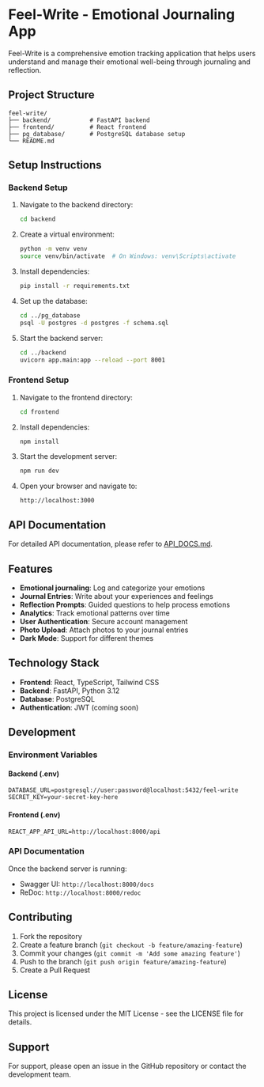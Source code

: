 # Feel-Write - Emotional Journaling App

Feel-Write is a comprehensive emotion tracking application that helps users understand and manage their emotional well-being through journaling and reflection.

## Project Structure

```
feel-write/
├── backend/           # FastAPI backend
├── frontend/          # React frontend
├── pg_database/       # PostgreSQL database setup
└── README.md
```

## Setup Instructions

### Backend Setup
1. Navigate to the backend directory:
   ```bash
   cd backend
   ```

2. Create a virtual environment:
   ```bash
   python -m venv venv
   source venv/bin/activate  # On Windows: venv\Scripts\activate
   ```

3. Install dependencies:
   ```bash
   pip install -r requirements.txt
   ```

4. Set up the database:
   ```bash
   cd ../pg_database
   psql -U postgres -d postgres -f schema.sql
   ```

5. Start the backend server:
   ```bash
   cd ../backend
   uvicorn app.main:app --reload --port 8001
   ```

### Frontend Setup
1. Navigate to the frontend directory:
   ```bash
   cd frontend
   ```

2. Install dependencies:
   ```bash
   npm install
   ```

3. Start the development server:
   ```bash
   npm run dev
   ```

4. Open your browser and navigate to:
   ```
   http://localhost:3000
   ```

## API Documentation
For detailed API documentation, please refer to [API_DOCS.md](API_DOCS.md).

## Features

- **Emotional journaling**: Log and categorize your emotions
- **Journal Entries**: Write about your experiences and feelings
- **Reflection Prompts**: Guided questions to help process emotions
- **Analytics**: Track emotional patterns over time
- **User Authentication**: Secure account management
- **Photo Upload**: Attach photos to your journal entries
- **Dark Mode**: Support for different themes

## Technology Stack

- **Frontend**: React, TypeScript, Tailwind CSS
- **Backend**: FastAPI, Python 3.12
- **Database**: PostgreSQL
- **Authentication**: JWT (coming soon)

## Development

### Environment Variables

#### Backend (.env)
```env
DATABASE_URL=postgresql://user:password@localhost:5432/feel-write
SECRET_KEY=your-secret-key-here
```

#### Frontend (.env)
```env
REACT_APP_API_URL=http://localhost:8000/api
```

### API Documentation

Once the backend server is running:
- Swagger UI: `http://localhost:8000/docs`
- ReDoc: `http://localhost:8000/redoc`

## Contributing

1. Fork the repository
2. Create a feature branch (`git checkout -b feature/amazing-feature`)
3. Commit your changes (`git commit -m 'Add some amazing feature'`)
4. Push to the branch (`git push origin feature/amazing-feature`)
5. Create a Pull Request

## License

This project is licensed under the MIT License - see the LICENSE file for details.

## Support

For support, please open an issue in the GitHub repository or contact the development team.
